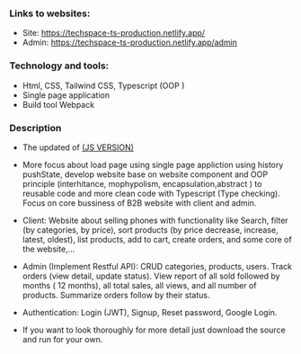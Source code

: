 ### Links to websites:

+ Site:  https://techspace-ts-production.netlify.app/
+ Admin: https://techspace-ts-production.netlify.app/admin

### Technology and tools: 
+ Html, CSS, Tailwind CSS, Typescript (OOP )
+ Single page application
+ Build tool Webpack
  
### Description
+ The updated of [(JS VERSION)](https://github.com/sangtrandev00/frontend-fullstack-es6-techspace-repo)

+ More focus about load page using single page appliction using history pushState, develop website base on website component and OOP principle (interhitance, mophypolism, encapsulation,abstract ) to reusable code and more clean code with Typescript (Type checking). Focus on core bussiness of B2B website with client and admin.

+ Client: Website about selling phones with functionality like Search, filter (by categories, by price), sort products (by price decrease, increase, latest, oldest), list products, add to cart, create orders, and some core of the website,...

+ Admin (Implement Restful API): CRUD categories, products, users. Track orders (view detail, update status). View report of all sold followed by months ( 12 months), all total sales, all views, and all number of products. Summarize orders follow by their status.

+ Authentication: Login (JWT), Signup, Reset password, Google Login.

+ If you want to look thoroughly for more detail just download the source and run for your own.